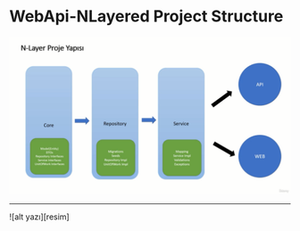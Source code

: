 # WebApi-NLayered Project Structure

![alt yazı][resim]

[resim]: https://github.com/ebubekirdgn/WebApi-NLayered/blob/main/images/nlayered.png "Resim Başlığı"
<hr>
![alt yazı][resim]

[resim]: https://raw.githubusercontent.com/ebubekirdgn/WebApi-NLayered/main/images/nlayered2.png "Resim Başlığı"

